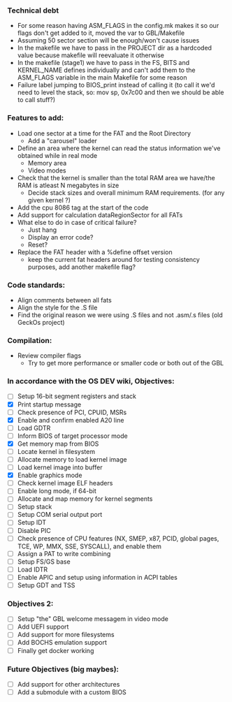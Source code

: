 ### Technical debt
- For some reason having ASM_FLAGS in the config.mk makes it so our flags don't get added to it, moved the var to GBL/Makefile
- Assuming 50 sector section will be enough/won't cause issues
- In the makefile we have to pass in the PROJECT dir as a hardcoded value because makefile will reevaluate it otherwise
- In the makefile (stage1) we have to pass in the FS, BITS and KERNEL_NAME defines individually and can't add them to the ASM_FLAGS variable in the main Makefile for some reason
- Failure label jumping to BIOS_print instead of calling it (to call it we'd need to level the stack, so: mov sp, 0x7c00 and then we should be able to call stuff?)

### Features to add:
- Load one sector at a time for the FAT and the Root Directory
    - Add a "carousel" loader
- Define an area where the kernel can read the status information we've obtained while in real mode
    - Memory area
    - Video modes
- Check that the kernel is smaller than the total RAM area we have/the RAM is atleast N megabytes in size
    - Decide stack sizes and overall minimum RAM requirements. (for any given kernel ?)
- Add the cpu 8086 tag at the start of the code
- Add support for calculation dataRegionSector for all FATs
- What else to do in case of critical failure?
    - Just hang
    - Display an error code?
    - Reset?
- Replace the FAT header with a %define offset version
    - keep the current fat headers around for testing consistency purposes, add another makefile flag?

### Code standards:
- Align comments between all fats
- Align the style for the .S file
- Find the original reason we were using .S files and not .asm/.s files (old GeckOs project)

### Compilation:
- Review compiler flags
    - Try to get more performance or smaller code or both out of the GBL

### In accordance with the OS DEV wiki, Objectives:
 - [ ] Setup 16-bit segment registers and stack
 - [X] Print startup message
 - [ ] Check presence of PCI, CPUID, MSRs
 - [X] Enable and confirm enabled A20 line
 - [ ] Load GDTR
 - [ ] Inform BIOS of target processor mode
 - [X] Get memory map from BIOS
 - [ ] Locate kernel in filesystem
 - [ ] Allocate memory to load kernel image
 - [ ] Load kernel image into buffer
 - [X] Enable graphics mode
 - [ ] Check kernel image ELF headers
 - [ ] Enable long mode, if 64-bit
 - [ ] Allocate and map memory for kernel segments
 - [ ] Setup stack
 - [ ] Setup COM serial output port
 - [ ] Setup IDT
 - [ ] Disable PIC
 - [ ] Check presence of CPU features (NX, SMEP, x87, PCID, global pages, TCE, WP, MMX, SSE, SYSCALL), and enable them
 - [ ] Assign a PAT to write combining
 - [ ] Setup FS/GS base
 - [ ] Load IDTR
 - [ ] Enable APIC and setup using information in ACPI tables
 - [ ] Setup GDT and TSS

### Objectives 2:
 - [ ] Setup "the" GBL welcome messagem in video mode
 - [ ] Add UEFI support
 - [ ] Add support for more filesystems
 - [ ] Add BOCHS emulation support
 - [ ] Finally get docker working

### Future Objectives (big maybes):
 - [ ] Add support for other architectures
 - [ ] Add a submodule with a custom BIOS
